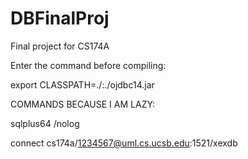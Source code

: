 DBFinalProj
===========

Final project for CS174A

Enter the command before compiling:

export CLASSPATH=./:./ojdbc14.jar

COMMANDS BECAUSE I AM LAZY:

sqlplus64 /nolog

connect cs174a/1234567@uml.cs.ucsb.edu:1521/xexdb 
